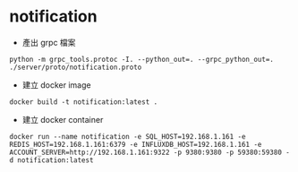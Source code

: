 # notification

* 產出 grpc 檔案
```
python -m grpc_tools.protoc -I. --python_out=. --grpc_python_out=. ./server/proto/notification.proto
```

* 建立 docker image
```
docker build -t notification:latest .
```

* 建立 docker container
```
docker run --name notification -e SQL_HOST=192.168.1.161 -e REDIS_HOST=192.168.1.161:6379 -e INFLUXDB_HOST=192.168.1.161 -e ACCOUNT_SERVER=http://192.168.1.161:9322 -p 9380:9380 -p 59380:59380 -d notification:latest
```